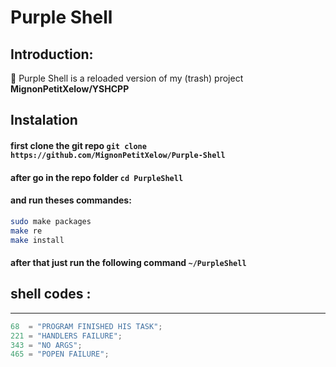 # Purple Shell

## Introduction:

🦖 Purple Shell is a reloaded version of my (trash) project **MignonPetitXelow/YSHCPP**

## Instalation

#### first clone the git repo `git clone https://github.com/MignonPetitXelow/Purple-Shell`
#### after go in the repo folder `cd PurpleShell`
#### and run theses commandes: 
```bash
sudo make packages
make re
make install
```
#### after that just run the following command `~/PurpleShell`
##  shell codes :
-------------------
```h
68  = "PROGRAM FINISHED HIS TASK";
221 = "HANDLERS FAILURE";
343 = "NO ARGS";
465 = "POPEN FAILURE";
```